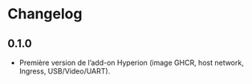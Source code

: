 # Changelog

## 0.1.0
- Première version de l’add-on Hyperion (image GHCR, host network, Ingress, USB/Video/UART).